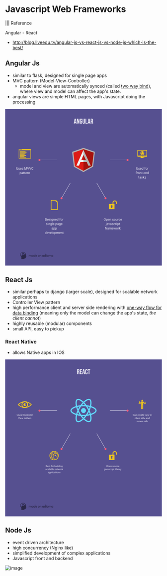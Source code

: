 # Javascript Web Frameworks
||| Reference

Angular - React
- http://blog.liveedu.tv/angular-js-vs-react-js-vs-node-js-which-is-the-best/

## Angular Js
- similar to flask, designed for single page apps
- MVC pattern (Model-View-Controller)
	- model and view are automatically synced (called [two way bind](https://www.sitepoint.com/two-way-data-binding-angularjs/)), where view and model can affect the app's state.
- angular views are simple HTML pages, with Javascript doing the processing

![image](./images/angularjs.png)

## React Js
- similar perhaps to django (larger scale), designed for scalable network applications
- Controller View pattern
- high performance client and server side rendering with [one-way flow for data binding](https://trello.com/c/t87UKRyQ/78-what-are-two-way-data-binding-and-one-way-data-flow-and-how-are-they-different) (meaning only the model can change the app's state, *the client cannot*)
- highly reusable (modular) components
- small API, easy to pickup

### React Native
- allows Native apps in IOS

![image](./images/reactjs.png)

## Node Js
- event driven architecture
- high concurrency (Nginx like)
- simplified development of complex applications
- Javascript front and backend

![image](./images.nodejs.png)